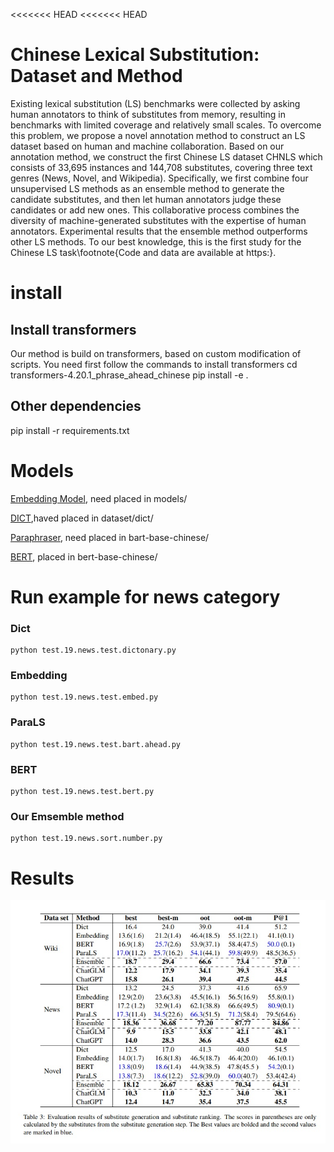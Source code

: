 <<<<<<< HEAD
<<<<<<< HEAD
# Chinese Lexical Substitution: Dataset and Method
Existing lexical substitution (LS) benchmarks were collected by asking human annotators to think of substitutes from memory, resulting in benchmarks with limited coverage and relatively small scales. To overcome this problem, we propose a novel annotation method to construct an LS dataset based on human and machine collaboration. Based on our annotation method, we construct the first Chinese LS dataset CHNLS which consists of 33,695 instances and 144,708 substitutes, covering three text genres (News, Novel, and Wikipedia). Specifically, we first combine four unsupervised LS methods as an ensemble method to generate the candidate substitutes, and then let human annotators judge these candidates or add new ones. This collaborative process combines the diversity of machine-generated substitutes with the expertise of human annotators. Experimental results that the ensemble method outperforms other LS methods. To our best knowledge, this is the first study for the Chinese LS task\footnote{Code and data are available at https:}. 

# install 
## Install transformers
Our method is build on transformers, based on custom modification of scripts. You need first follow the commands to install transformers
cd transformers-4.20.1_phrase_ahead_chinese
pip install -e .

## Other dependencies

pip install -r requirements.txt

# Models 

 [Embedding Model](https://github.com/Embedding/Chinese-Word-Vectors), need placed in models/

[DICT](https://pan.baidu.com/share/link?shareid=2858555949&uk=2738088569),haved placed in dataset/dict/

[Paraphraser](https://drive.google.com/file/d/1pXYDbVJQnVzjcLwGJzSWbX0dFtBqRStm/view?usp=sharing), need placed in bart-base-chinese/


[BERT](https://huggingface.co/bert-base-chinese), placed in bert-base-chinese/


# Run example for news category 

### Dict
```
python test.19.news.test.dictonary.py
```

### Embedding 
```
python test.19.news.test.embed.py
```
### ParaLS

```
python test.19.news.test.bart.ahead.py
```

### BERT
```
python test.19.news.test.bert.py
```

### Our Emsemble method
```
python test.19.news.sort.number.py
```

# Results
![](results.jpg)

